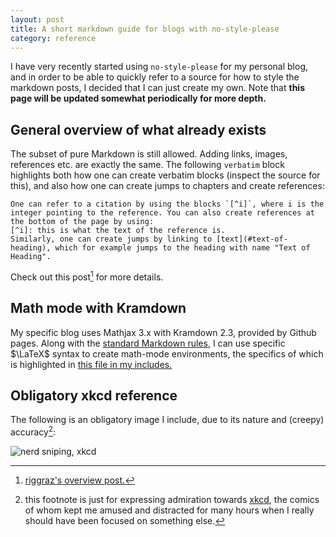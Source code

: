 ```yaml
---
layout: post
title: A short markdown guide for blogs with no-style-please
category: reference
---
```


I have very recently started using `no-style-please` for my personal blog, and in order to be able to quickly refer to a source for how to style the markdown posts, I decided that I can just create my own. Note that **this page will be updated somewhat periodically for more depth.**

## General overview of what already exists
The subset of pure Markdown is still allowed. Adding links, images, references etc. are exactly the same. The following `verbatim` block highlights both how one can create verbatim blocks (inspect the source for this), and also how one can create jumps to chapters and create references:

```
One can refer to a citation by using the blocks `[^i]`, where i is the integer pointing to the reference. You can also create references at the bottom of the page by using:
[^i]: this is what the text of the reference is.
Similarly, one can create jumps by linking to [text](#text-of-heading), which for example jumps to the heading with name "Text of Heading".
```

Check out this post[^1] for more details.

## Math mode with Kramdown
My specific blog uses Mathjax 3.x with Kramdown 2.3, provided by Github pages. Along with the [standard Markdown rules](#general-overview-of-what-already-exists), I can use specific $\LaTeX$ syntax to create math-mode environments, the specifics of which is highlighted in [this file in my includes.](https://github.com/utkuboduroglu/utkuboduroglu.github.io/blob/master/_includes/head.html)

## Obligatory xkcd reference
The following is an obligatory image I include, due to its nature and (creepy) accuracy[^2]:

![nerd sniping, xkcd](https://imgs.xkcd.com/comics/nerd_sniping.png)

[^1]: [riggraz's overview post.](https://github.com/riggraz/no-style-please/blob/master/_posts/2020-07-07-overview-post.md)
[^2]: this footnote is just for expressing admiration towards [xkcd](https://xkcd.com/356/), the comics of whom kept me amused and distracted for many hours when I really should have been focused on something else.
